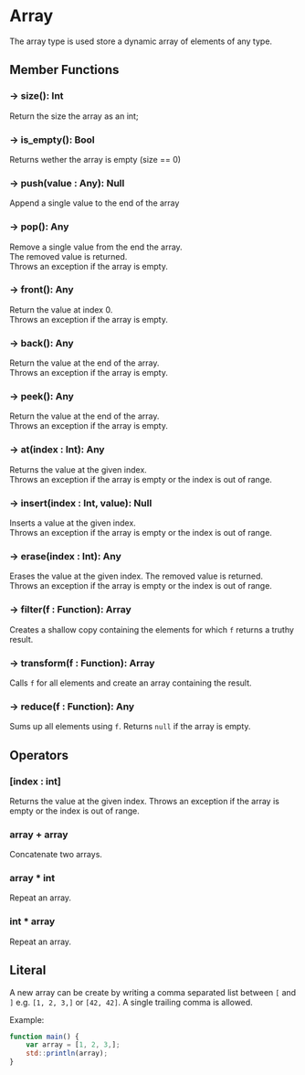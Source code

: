 # Array 

The array type is used store a dynamic array of elements of any type.

## Member Functions

### -> size(): Int

Return the size the array as an int;

### -> is_empty(): Bool

Returns wether the array is empty (size == 0)

### -> push(value : Any): Null

Append a single value to the end of the array

### -> pop(): Any

Remove a single value from the end the array.  
The removed value is returned.  
Throws an exception if the array is empty.

### -> front(): Any

Return the value at index 0.  
Throws an exception if the array is empty.

### -> back(): Any

Return the value at the end of the array.  
Throws an exception if the array is empty.

### -> peek(): Any

Return the value at the end of the array.  
Throws an exception if the array is empty.

### -> at(index : Int): Any

Returns the value at the given index.  
Throws an exception if the array is empty or the index is out of range.


### -> insert(index : Int, value): Null

Inserts a value at the given index.  
Throws an exception if the array is empty or the index is out of range.


### -> erase(index : Int): Any

Erases the value at the given index.
The removed value is returned.  
Throws an exception if the array is empty or the index is out of range.


### -> filter(f : Function): Array

Creates a shallow copy containing the elements for which `f` returns a truthy result.


### -> transform(f : Function): Array

Calls `f` for all elements and create an array containing the result.


### -> reduce(f : Function): Any

Sums up all elements using `f`.
Returns `null` if the array is empty.



## Operators

### [index : int]

Returns the value at the given index. 
Throws an exception if the array is empty or the index is out of range.

### array + array

Concatenate two arrays.

### array * int

Repeat an array.

### int * array

Repeat an array.



## Literal

A new array can be create by writing a comma separated list between `[` and `]` e.g. `[1, 2, 3,]` or `[42, 42]`. 
A single trailing comma is allowed.

Example:
```js
function main() {
	var array = [1, 2, 3,];
	std::println(array);
}
```